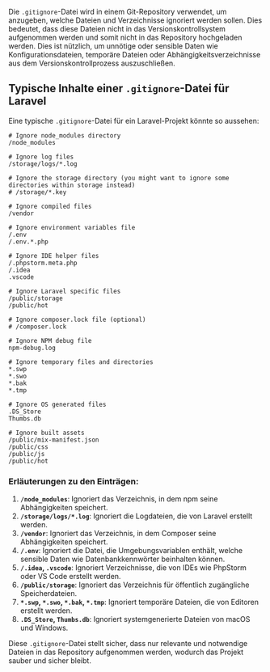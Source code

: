 
Die `.gitignore`-Datei wird in einem Git-Repository verwendet, um anzugeben, welche Dateien und Verzeichnisse ignoriert werden sollen. Dies bedeutet, dass diese Dateien nicht in das Versionskontrollsystem aufgenommen werden und somit nicht in das Repository hochgeladen werden. Dies ist nützlich, um unnötige oder sensible Daten wie Konfigurationsdateien, temporäre Dateien oder Abhängigkeitsverzeichnisse aus dem Versionskontrollprozess auszuschließen.

## Typische Inhalte einer `.gitignore`-Datei für Laravel

Eine typische `.gitignore`-Datei für ein Laravel-Projekt könnte so aussehen:

```plaintext
# Ignore node_modules directory
/node_modules

# Ignore log files
/storage/logs/*.log

# Ignore the storage directory (you might want to ignore some directories within storage instead)
# /storage/*.key

# Ignore compiled files
/vendor

# Ignore environment variables file
/.env
/.env.*.php

# Ignore IDE helper files
/.phpstorm.meta.php
/.idea
.vscode

# Ignore Laravel specific files
/public/storage
/public/hot

# Ignore composer.lock file (optional)
# /composer.lock

# Ignore NPM debug file
npm-debug.log

# Ignore temporary files and directories
*.swp
*.swo
*.bak
*.tmp

# Ignore OS generated files
.DS_Store
Thumbs.db

# Ignore built assets
/public/mix-manifest.json
/public/css
/public/js
/public/hot
```

### Erläuterungen zu den Einträgen:

1. **`/node_modules`**: Ignoriert das Verzeichnis, in dem npm seine Abhängigkeiten speichert.
2. **`/storage/logs/*.log`**: Ignoriert die Logdateien, die von Laravel erstellt werden.
3. **`/vendor`**: Ignoriert das Verzeichnis, in dem Composer seine Abhängigkeiten speichert.
4. **`/.env`**: Ignoriert die Datei, die Umgebungsvariablen enthält, welche sensible Daten wie Datenbankkennwörter beinhalten können.
5. **`/.idea`, `.vscode`**: Ignoriert Verzeichnisse, die von IDEs wie PhpStorm oder VS Code erstellt werden.
6. **`/public/storage`**: Ignoriert das Verzeichnis für öffentlich zugängliche Speicherdateien.
7. **`*.swp`, `*.swo`, `*.bak`, `*.tmp`**: Ignoriert temporäre Dateien, die von Editoren erstellt werden.
8. **`.DS_Store`, `Thumbs.db`**: Ignoriert systemgenerierte Dateien von macOS und Windows.

Diese `.gitignore`-Datei stellt sicher, dass nur relevante und notwendige Dateien in das Repository aufgenommen werden, wodurch das Projekt sauber und sicher bleibt.